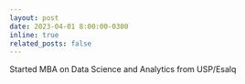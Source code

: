```yaml
---
layout: post
date: 2023-04-01 8:00:00-0300
inline: true
related_posts: false
---
```


Started MBA on Data Science and Analytics from USP/Esalq
